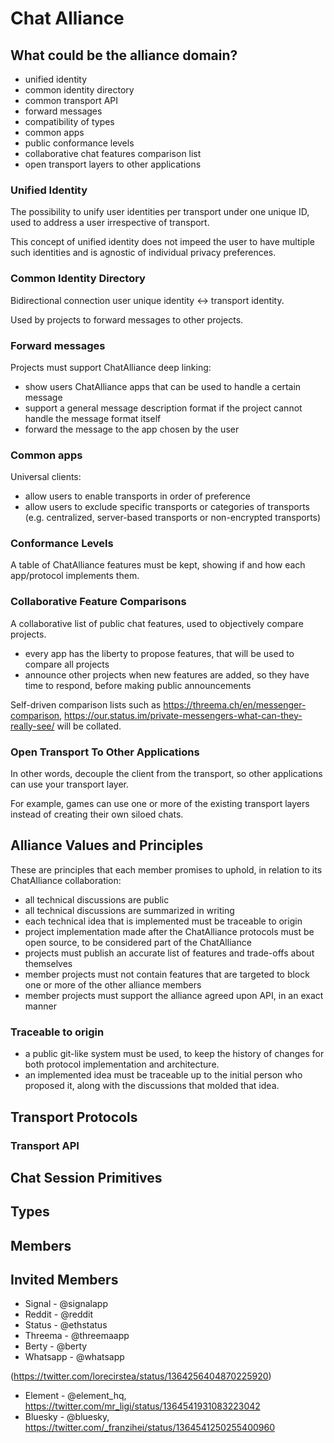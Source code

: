 # Chat Alliance

## What could be the alliance domain?

- unified identity 
- common identity directory
- common transport API
- forward messages
- compatibility of types
- common apps
- public conformance levels
- collaborative chat features comparison list
- open transport layers to other applications


### Unified Identity

The possibility to unify user identities per transport under one unique ID, used to address a user irrespective of transport.

This concept of unified identity does not impeed the user to have multiple such identities and is agnostic of individual privacy preferences.

### Common Identity Directory

Bidirectional connection user unique identity <-> transport identity.

Used by projects to forward messages to other projects.


### Forward messages

Projects must support ChatAlliance deep linking:
- show users ChatAlliance apps that can be used to handle a certain message
- support a general message description format if the project cannot handle the message format itself
- forward the message to the app chosen by the user

### Common apps

Universal clients:
- allow users to enable transports in order of preference
- allow users to exclude specific transports or categories of transports (e.g. centralized, server-based transports or non-encrypted transports)

### Conformance Levels

A table of ChatAlliance features must be kept, showing if and how each app/protocol implements them.

### Collaborative Feature Comparisons

A collaborative list of public chat features, used to objectively compare projects.

- every app has the liberty to propose features, that will be used to compare all projects
- announce other projects when new features are added, so they have time to respond, before making public announcements

Self-driven comparison lists such as https://threema.ch/en/messenger-comparison,  https://our.status.im/private-messengers-what-can-they-really-see/ will be collated.


### Open Transport To Other Applications

In other words, decouple the client from the transport, so other applications can use your transport layer.

For example, games can use one or more of the existing transport layers instead of creating their own siloed chats.


## Alliance Values and Principles

These are principles that each member promises to uphold, in relation to its ChatAlliance collaboration:

- all technical discussions are public
- all technical discussions are summarized in writing
- each technical idea that is implemented must be traceable to origin
- project implementation made after the ChatAlliance protocols must be open source, to be considered part of the ChatAlliance
- projects must publish an accurate list of features and trade-offs about themselves
- member projects must not contain features that are targeted to block one or more of the other alliance members
- member projects must support the alliance agreed upon API, in an exact manner


### Traceable to origin

- a public git-like system must be used, to keep the history of changes for both protocol implementation and architecture.
- an implemented idea must be traceable up to the initial person who proposed it, along with the discussions that molded that idea.



## Transport Protocols

### Transport API

## Chat Session Primitives

## Types

## Members


## Invited Members

* Signal - @signalapp
* Reddit - @reddit
* Status - @ethstatus
* Threema - @threemaapp
* Berty - @berty
* Whatsapp - @whatsapp


(https://twitter.com/lorecirstea/status/1364256404870225920)

* Element - @element_hq, https://twitter.com/mr_ligi/status/1364541931083223042
* Bluesky - @bluesky, https://twitter.com/_franzihei/status/1364541250255400960





 
